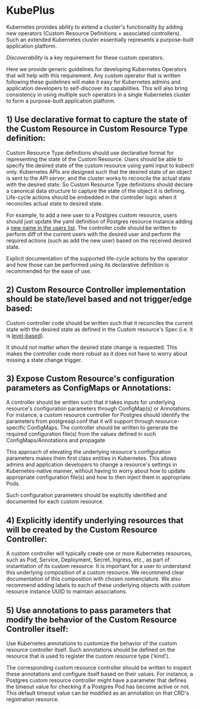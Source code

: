 # KubePlus

Kubernetes provides ability to extend a cluster's functionality by adding new operators (Custom
Resource Definitions + associated controllers). Such an extended Kubernetes cluster essentially 
represents a purpose-built application platform.

*Discoverability* is a key requirement for these custom operators.

Here we provide generic guidelines for developing Kubernetes Operators that will help
with this requirement. Any custom operator that is written following
these guidelines will make it easy for Kubernetes admins and application developers to self-discover
its capabilities. This will also bring consistency in using multiple such operators
in a single Kubernetes cluster to form a purpose-built application platform.


## 1) Use declarative format to capture the state of the Custom Resource in Custom Resource Type definition:

Custom Resource Type definitions should use declarative format for representing the state of the Custom Resource.
Users should be able to specify the desired state of the custom resource using yaml input to kubectl only.
Kubernetes APIs are designed such that the desired state of an object is sent to the API server, 
and the cluster works to reconcile the actual state with the desired state. 
So Custom Resource Type definitions should declare a canonical data structure to capture the state of the object it is defining. 
Life-cycle actions should be embedded in the controller logic when it reconciles actual state to desired state. 

For example, to add a new user to a Postgres custom resource, 
users should just update the yaml definition of Postgres resource instance adding a 
[new name in the users list](https://github.com/cloud-ark/kubeplus/blob/master/postgres-crd-v2/artifacts/examples/initializeclient.yaml). 
The controller code should be written to perform diff of the current users with the desired user 
and perform the required actions (such as add the new user) based on the received desired state. 

Explicit documentation of the supported life-cycle actions by the operator and how 
those can be performed using its declarative definition is recommended for the ease of use.


## 2) Custom Resource Controller implementation should be state/level based and not trigger/edge based:

Custom controller code should be written such that it reconciles the current state
with the desired state as defined in the Custom resource's Spec 
(i.e. it is [level-based](https://stackoverflow.com/questions/31041766/what-does-edge-based-and-level-based-mean)). 

It should *not* matter *when* the desired state change is requested. 
This makes the controller code more robust as it does not have to worry about missing a state change trigger. 


## 3) Expose Custom Resource's configuration parameters as ConfigMaps or Annotations:

A controller should be written such that it takes inputs for underlying resource's
configuration parameters through ConfigMap(s) or Annotations. For instance, a custom resource controller
for Postgres should identify the parameters from postgresql.conf
that it will support through resource-specific ConfigMaps.
The controller should be written to generate the required configuration file(s) from the
values defined in such ConfigMaps/Annotations and propagate 

This approach of elevating the underlying resource's configuration parameters
makes them first class entities in Kubernetes. This allows admins and application developers to 
change a resource's settings in Kubernetes-native manner, without having to worry about how to update appropriate
configuration file(s) and how to then inject them in appropriate Pods.

Such configuration parameters should be explicitly identified and documented for each custom resource.


## 4) Explicitly identify underlying resources that will be created by the Custom Resource Controller:

A custom controller will typically create one or more Kubernetes resources, such as Pod, Service, Deployment, Secret, Ingress, etc.,
as part of instantiation of its custom resource. It is important for a user to understand this underlying composition
of a custom resource. We recommend clear documentation of this composition with chosen nomenclature.
We also recommend adding labels to each of these underlying objects with custom resource instance UUID 
to maintain associations.


## 5) Use annotations to pass parameters that modify the behavior of the Custom Resource Controller itself:

Use Kubernetes annotations to customize the behavior of the custom resource controller itself.
Such annotations should be defined on the resource that is used to register the custom resource type ('kind').

The corresponding custom resource controller should be written to inspect these annotations and 
configure itself based on their values. For instance, a Postgres custom resource controller might have
a parameter that defines the timeout value for checking if a Postgres Pod has become
active or not. This default timeout value can be modified as an annotation on that CRD's
registration resource.